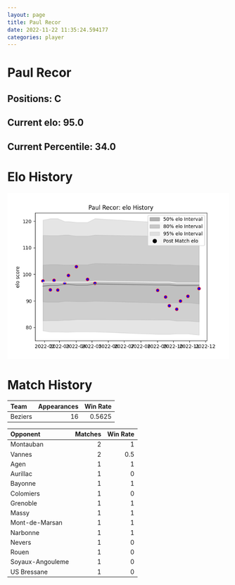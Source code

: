 ```yaml
---  
layout: page  
title: Paul Recor  
date: 2022-11-22 11:35:24.594177  
categories: player  
---
```

# Paul Recor

## Positions: C

## Current elo: 95.0

## Current Percentile: 34.0

# Elo History


![elo history](history_PaulRecor.png)
# Match History


| Team    |   Appearances |   Win Rate |
|:--------|--------------:|-----------:|
| Beziers |            16 |     0.5625 |

| Opponent         |   Matches |   Win Rate |
|:-----------------|----------:|-----------:|
| Montauban        |         2 |        1   |
| Vannes           |         2 |        0.5 |
| Agen             |         1 |        1   |
| Aurillac         |         1 |        0   |
| Bayonne          |         1 |        1   |
| Colomiers        |         1 |        0   |
| Grenoble         |         1 |        1   |
| Massy            |         1 |        1   |
| Mont-de-Marsan   |         1 |        1   |
| Narbonne         |         1 |        1   |
| Nevers           |         1 |        0   |
| Rouen            |         1 |        0   |
| Soyaux-Angouleme |         1 |        0   |
| US Bressane      |         1 |        0   |